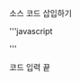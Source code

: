 소스 코드 삽입하기

'''javascript
<script>
  var now = new Date();
  var display = new.toLocaleTimeString();
  document.write("현재 시작은 " + display);
</script>
'''

코드 입력 끝

<script>
  var now = new Date();
  var display = new.toLocaleTimeString();
  document.write("현재 시작은 " + display);
</script>
